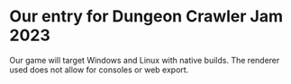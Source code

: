 # Our entry for Dungeon Crawler Jam 2023

Our game will target Windows and Linux with native builds. The renderer used does not allow
for consoles or web export.
